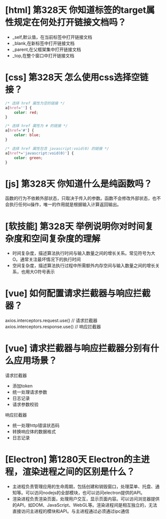 # [html] 第328天 你知道<a>标签的target属性规定在何处打开链接文档吗？

- _self,默认值，在当前标签中打开链接文档
- _blank,在新标签中打开链接文档
- _parent,在父框架集中打开链接文档
- _top,在整个窗口中打开链接文档

# [css] 第328天 怎么使用css选择空链接？

```css
/* 选择 href 属性为空的链接 */
a[href=''] {
    color: red;
}

/* 选择 href 属性为 # 的链接 */
a[href='#'] {
    color: blue;
}

/* 选择 href 属性包含 javascript:void(0) 的链接 */
a[href*='javascript:void(0)'] {
    color: green;
}

```

# [js] 第328天 你知道什么是纯函数吗？

函数的行为不依赖外部状态，只取决于传入的参数。函数不会修改外部状态，也不会执行任何io操作，唯一的作用就是根据输入计算返回输出。

# [软技能] 第328天 举例说明你对时间复杂度和空间复杂度的理解

- 时间复杂度，描述算法执行时间与输入数量之间的增长关系。常见符号为大O。通常关注最坏情况下的执行时间
- 空间复杂度，描述算法执行过程中所需额外内存空间与输入数量之间的增长关系，也用大O符号表示

# [vue] 如何配置请求拦截器与响应拦截器？

axios.interceptors.request.use() // 请求拦截器
axios.interceptors.response.use() // 响应拦截器

# [vue] 请求拦截器与响应拦截器分别有什么应用场景？

请求拦截器
- 添加token
- 统一处理请求参数
- 日志记录
- 请求参数校验

响应拦截器
- 统一处理http错误状态码
- 转换响应体的数据格式
- 日志记录

# [Electron] 第1280天 Electron的主进程，渲染进程之间的区别是什么？

- 主进程负责管理应用的生命周期，包括创建和销毁窗口，处理菜单、托盘、通知等。可以访问nodejs的全部模块，也可以访问electron提供的API。
- 渲染进程负责渲染页面，处理用户交互，显示页面内容。可以访问浏览器提供的API，如DOM、JavaScript、WebGL等。渲染进程间是相互独立的，无法直接访问主进程的模块和API。与主进程通过必须通过ipc通信
